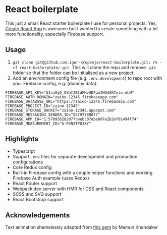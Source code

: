 # React boilerplate

This just a small React starter boilerplate I use for personal projects. Yes, [Create React App](https://github.com/facebook/create-react-app) is awesome but I wanted to create something with a bit more functionality, especially Firebase support.

## Usage

1. `git clone git@github.com:igor-krupenja/react-boilerplate.git; rm -rf react-boilerplate/.git`. This will clone the repo and remove `.git` folder so that the folder can be initialised as a new project.
2. Add an environment config file (e.g. `.env.development`) to repo root with your Firebase config, e.g. (dummy data):

```env
FIREBASE_API_KEY="AIzaSyD_GYhIIBfdFHvUDFpuIHQdSK7nio-dLM"
FIREBASE_AUTH_DOMAIN="zaino-12345.firebaseapp.com"
FIREBASE_DATABASE_URL="https://zaino-12345.firebaseio.com"
FIREBASE_PROJECT_ID="zaino-12345"
FIREBASE_STORAGE_BUCKET="zaino-12345.appspot.com"
FIREBASE_MESSAGING_SENDER_ID="55797789077"
FIREBASE_APP_ID="1:570956282077:web:07ebe6d7e2b2ef01494f74"
FIREBASE_MEASUREMENT_ID="G-P4N3TPO1XY"
```

## Highlights

- Typescript
- Support `.env` files for separate development and production configurations
- Core Redux config
- Built-in Firebase config with a couple helper functions and working Firebase Auth example (uses Redux)
- React Router support
- Webpack dev server with HMR for CSS and React components
- SCSS and SVG support
- React Bootstrap support

## Acknowledgements

Text animation shamelessly adapted from [this gem](https://codepen.io/kh-mamun/pen/NdwZdW) by Mamun Khandaker
